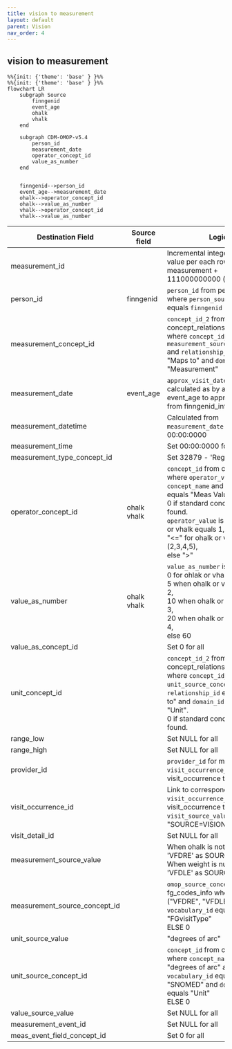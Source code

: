 ```yaml
---
title: vision to measurement
layout: default
parent: Vision
nav_order: 4
---
```


## vision to measurement

```mermaid
%%{init: {'theme': 'base' } }%%
%%{init: {'theme': 'base' } }%%
flowchart LR
    subgraph Source
        finngenid
        event_age
        ohalk
        vhalk
    end

    subgraph CDM-OMOP-v5.4
        person_id
        measurement_date
        operator_concept_id
        value_as_number
    end


    finngenid-->person_id
    event_age-->measurement_date
    ohalk-->operator_concept_id
    ohalk-->value_as_number
    vhalk-->operator_concept_id
    vhalk-->value_as_number

```

| Destination Field | Source field | Logic | Comment field |
| --- | --- | --- | --- |
| measurement_id |  | Incremental integer. Unique value per each row measurement + 111000000000 (offset) | Generated |
| person_id | finngenid | `person_id` from person table where `person_source_value` equals `finngenid` |   Calculated |
| measurement_concept_id |  | `concept_id_2` from concept_relationship table where `concept_id_1` equals `measurement_source_concept_id` and `relationship_id` equals "Maps to" and `domain_id` is "Measurement" | Calculated <br> NOTE: 0 when `measurement_source_concept_id` is NULL  |
| measurement_date | event_age | `approx_visit_date` is calculated as by adding event_age to approx_birth_date from finngenid_info table. | Calculated |
| measurement_datetime |  | Calculated from  `measurement_date` with time 00:00:0000 | Calculated |
| measurement_time |  | Set 00:00:0000 for all | Calculated |
| measurement_type_concept_id |  | Set 32879 - 'Registry' for all | Calculated |
| operator_concept_id | ohalk<br>vhalk | `concept_id` from concept table where `operator_vale` equals `concept_name` and  `domain_id` equals "Meas Value Operator".<br>0 if standard concept_id is not found.<br>`operator_value` is "=" for ohlak or vhalk equals 1,<br> "<=" for ohalk or vhalk in (2,3,4,5),<br> else ">" | Calculated |
| value_as_number | ohalk<br>vhalk | `value_as_number` is<br> 0 for ohlak or vhalk equals 1,<br> 5 when ohalk or vhalk equals 2,<br> 10 when ohalk or vhalk equals 3,<br>20 when ohalk or vhalk equals 4,<br>  else 60 | Calculated |
| value_as_concept_id |  | Set 0 for all | Info not available |
| unit_concept_id |  | `concept_id_2` from concept_relationship table where `concept_id_1` equals `unit_source_concept_id` and `relationship_id` equals "Maps to" and  `domain_id` equals "Unit".<br>0 if standard concept_id is not found.  | Calculated |
| range_low |  | Set NULL for all | Info not available |
| range_high |  | Set NULL for all | Info not available |
| provider_id |  | `provider_id` for mapped `visit_occurrence_id` from visit_occurrence table. | Calculated |
| visit_occurrence_id |  | Link to correspondent `visit_occurrence_id` from visit_occurrence table where `visit_source_value` equals "SOURCE=VISION;INDEX=". | Calculated |
| visit_detail_id |  | Set NULL for all | Info not available |
| measurement_source_value |  | When ohalk is not null then 'VFDRE' as SOURCE<br> When weight is null then 'VFDLE' as SOURCE | Calculated |
| measurement_source_concept_id |  | `omop_source_concept_id` from fg_codes_info where `source` IN ("VFDRE", "VFDLE") and `vocabulary_id` equals "FGvisitType" <br> ELSE 0 | Calculated |
| unit_source_value |  | "degrees of arc" | Calculated |
| unit_source_concept_id |  | `concept_id` from concept table where `concept_name` equals "degrees of arc" and `vocabulary_id` equals "SNOMED" and `domain_id` equals "Unit"<br> ELSE 0 | Calculated |
| value_source_value |  | Set NULL for all | Info not available |
| measurement_event_id |  | Set NULL for all | Info not available |
| meas_event_field_concept_id |  | Set 0 for all | Info not available |



